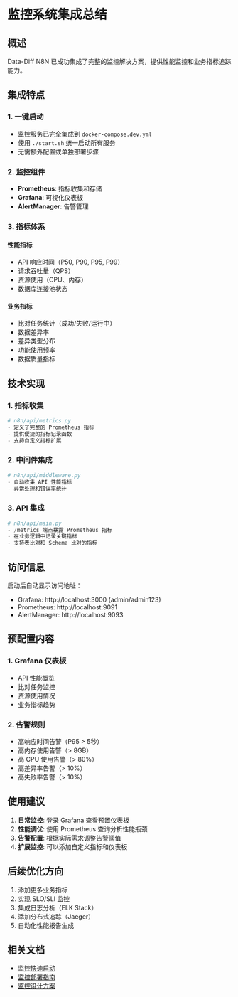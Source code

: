 # 监控系统集成总结

## 概述

Data-Diff N8N 已成功集成了完整的监控解决方案，提供性能监控和业务指标追踪能力。

## 集成特点

### 1. 一键启动
- 监控服务已完全集成到 `docker-compose.dev.yml`
- 使用 `./start.sh` 统一启动所有服务
- 无需额外配置或单独部署步骤

### 2. 监控组件
- **Prometheus**: 指标收集和存储
- **Grafana**: 可视化仪表板
- **AlertManager**: 告警管理

### 3. 指标体系

#### 性能指标
- API 响应时间（P50, P90, P95, P99）
- 请求吞吐量（QPS）
- 资源使用（CPU、内存）
- 数据库连接池状态

#### 业务指标
- 比对任务统计（成功/失败/运行中）
- 数据差异率
- 差异类型分布
- 功能使用频率
- 数据质量指标

## 技术实现

### 1. 指标收集
```python
# n8n/api/metrics.py
- 定义了完整的 Prometheus 指标
- 提供便捷的指标记录函数
- 支持自定义指标扩展
```

### 2. 中间件集成
```python
# n8n/api/middleware.py
- 自动收集 API 性能指标
- 异常处理和错误率统计
```

### 3. API 集成
```python
# n8n/api/main.py
- /metrics 端点暴露 Prometheus 指标
- 在业务逻辑中记录关键指标
- 支持表比对和 Schema 比对的指标
```

## 访问信息

启动后自动显示访问地址：
- Grafana: http://localhost:3000 (admin/admin123)
- Prometheus: http://localhost:9091
- AlertManager: http://localhost:9093

## 预配置内容

### 1. Grafana 仪表板
- API 性能概览
- 比对任务监控
- 资源使用情况
- 业务指标趋势

### 2. 告警规则
- 高响应时间告警（P95 > 5秒）
- 高内存使用告警（> 8GB）
- 高 CPU 使用告警（> 80%）
- 高差异率告警（> 10%）
- 高失败率告警（> 10%）

## 使用建议

1. **日常监控**: 登录 Grafana 查看预置仪表板
2. **性能调优**: 使用 Prometheus 查询分析性能瓶颈
3. **告警配置**: 根据实际需求调整告警阈值
4. **扩展监控**: 可以添加自定义指标和仪表板

## 后续优化方向

1. 添加更多业务指标
2. 实现 SLO/SLI 监控
3. 集成日志分析（ELK Stack）
4. 添加分布式追踪（Jaeger）
5. 自动化性能报告生成

## 相关文档

- [监控快速启动](MONITORING_QUICK_START.md)
- [监控部署指南](../monitoring/README.md)
- [监控设计方案](monitoring-design.md)